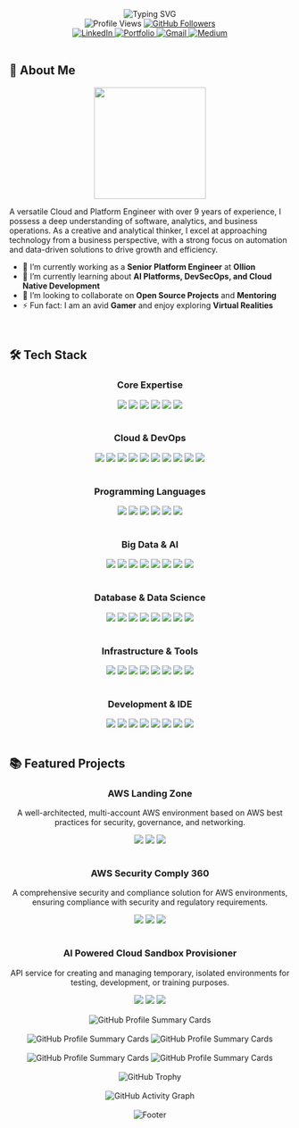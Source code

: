 <!-- README Intro -->
<div align="center">
  <img src="https://readme-typing-svg.herokuapp.com?font=Fira+Code&pause=1000&color=2D9EF7&center=true&vCenter=true&width=435&lines=Hey+there!+I'm+Bhushan+%F0%9F%91%8B;Cloud+Architect+%26+Platform+Engineer;Always+Learning+%26+Building+%F0%9F%9A%80" alt="Typing SVG" />
</div>

<div align="center">
  <img src="https://komarev.com/ghpvc/?username=drtinkerer&label=Profile%20views&color=0e75b6&style=flat" alt="Profile Views" />
  <a href="https://github.com/drtinkerer?tab=followers">
    <img src="https://img.shields.io/github/followers/drtinkerer?label=Followers&style=social" alt="GitHub Followers" />
  </a>
</div>

<div align="center">
  <a href="https://www.linkedin.com/in/drtinkerer/">
    <img src="https://img.shields.io/badge/LinkedIn-0077B5?style=for-the-badge&logo=linkedin&logoColor=white" alt="LinkedIn" />
  </a>
  <a href="https://cloudpoet.in/">
    <img src="https://img.shields.io/badge/Portfolio-2D9EF7?style=for-the-badge&logo=Cloudflare&logoColor=white" alt="Portfolio" />
  </a>
  <a href="mailto:eulersidentity2718@gmail.com">
    <img src="https://img.shields.io/badge/Gmail-D14836?style=for-the-badge&logo=gmail&logoColor=white" alt="Gmail" />
  </a>
  <a href="https://medium.com/@drtinkerer">
    <img src="https://img.shields.io/badge/Medium-12100E?style=for-the-badge&logo=medium&logoColor=white" alt="Medium" />
  </a>
</div>

<br/>

## 🚀 About Me

<div align="center">
  <img src="https://media.giphy.com/media/f3iwJFOVOwuy7K6FFw/giphy.gif" width="200" />
</div>

A versatile Cloud and Platform Engineer with over 9 years of experience, I possess a deep understanding of software, analytics, and business operations. As a creative and analytical thinker, I excel at approaching technology from a business perspective, with a strong focus on automation and data-driven solutions to drive growth and efficiency.

- 🔭 I’m currently working as a **Senior Platform Engineer** at **Ollion**
- 🌱 I’m currently learning about **AI Platforms, DevSecOps, and Cloud Native Development**
- 👯 I’m looking to collaborate on **Open Source Projects** and **Mentoring**
- ⚡ Fun fact: I am an avid **Gamer** and enjoy exploring **Virtual Realities**

<br/>

## 🛠️ Tech Stack

<div align="center">
  <h3>Core Expertise</h3>
  <a href="https://aws.amazon.com/"><img src="https://img.shields.io/badge/Multi--Cloud-FF9900?style=for-the-badge&logo=amazonaws&logoColor=white" /></a>
  <a href="https://www.docker.com/"><img src="https://img.shields.io/badge/DevSecOps-2CA5E0?style=for-the-badge&logo=docker&logoColor=white" /></a>
  <a href="https://www.tensorflow.org/"><img src="https://img.shields.io/badge/AI_Platforms-FF6F00?style=for-the-badge&logo=tensorflow&logoColor=white" /></a>
  <a href="https://kubernetes.io/"><img src="https://img.shields.io/badge/Cloud_Native-326ce5?style=for-the-badge&logo=kubernetes&logoColor=white" /></a>
  <a href="https://spark.apache.org/"><img src="https://img.shields.io/badge/Big_Data-FFFFFF?style=for-the-badge&logo=apachespark&logoColor=#E35A16" /></a>
  <a href="https://www.digitalocean.com/"><img src="https://img.shields.io/badge/System_Design-0080FF?style=for-the-badge&logo=digitalocean&logoColor=white" /></a>
</div>

<br/>

<div align="center">
  <h3>Cloud & DevOps</h3>
  <a href="https://kubernetes.io/"><img src="https://img.shields.io/badge/kubernetes-326ce5.svg?&style=for-the-badge&logo=kubernetes&logoColor=white" /></a>
  <a href="https://www.docker.com/"><img src="https://img.shields.io/badge/Docker-2CA5E0?style=for-the-badge&logo=docker&logoColor=white" /></a>
  <a href="https://www.jenkins.io/"><img src="https://img.shields.io/badge/Jenkins-D24939?style=for-the-badge&logo=Jenkins&logoColor=white" /></a>
  <a href="https://aws.amazon.com/"><img src="https://img.shields.io/badge/Amazon_AWS-FF9900?style=for-the-badge&logo=amazonaws&logoColor=white" /></a>
  <a href="https://cloud.google.com/"><img src="https://img.shields.io/badge/Google_Cloud-4285F4?style=for-the-badge&logo=google-cloud&logoColor=white" /></a>
  <a href="https://azure.microsoft.com/"><img src="https://img.shields.io/badge/Microsoft_Azure-0089D6?style=for-the-badge&logo=microsoft-azure&logoColor=white" /></a>
  <a href="https://www.cloudflare.com/"><img src="https://img.shields.io/badge/Cloudflare-F68200?style=for-the-badge&logo=cloudflare&logoColor=white" /></a>
  <a href="https://argo-cd.readthedocs.io/en/stable/"><img src="https://img.shields.io/badge/ArgoCD-EF7B4D?style=for-the-badge&logo=argo&logoColor=white" /></a>
  <a href="https://about.gitlab.com/"><img src="https://img.shields.io/badge/GitLab-FCA121?style=for-the-badge&logo=gitlab&logoColor=white" /></a>
  <a href="https://github.com/features/actions"><img src="https://img.shields.io/badge/GitHub_Actions-2088FF?style=for-the-badge&logo=github-actions&logoColor=white" /></a>
</div>

<br/>

<div align="center">
  <h3>Programming Languages</h3>
  <a href="https://www.python.org/"><img src="https://img.shields.io/badge/Python-FFD43B?style=for-the-badge&logo=python&logoColor=darkgreen" /></a>
  <a href="https://www.scala-lang.org/"><img src="https://img.shields.io/badge/Scala-DC322F?style=for-the-badge&logo=scala&logoColor=white" /></a>
  <a href="https://golang.org/"><img src="https://img.shields.io/badge/Go-00ADD8?style=for-the-badge&logo=go&logoColor=white" /></a>
  <a href="https://www.gnu.org/software/bash/"><img src="https://img.shields.io/badge/GNU%20Bash-4EAA25?style=for-the-badge&logo=GNU%20Bash&logoColor=white" /></a>
  <a href="https://www.typescriptlang.org/"><img src="https://img.shields.io/badge/TypeScript-3178C6?style=for-the-badge&logo=typescript&logoColor=white" /></a>
  <a href="https://developer.mozilla.org/en-US/docs/Web/JavaScript"><img src="https://img.shields.io/badge/JavaScript-F7DF1E?style=for-the-badge&logo=javascript&logoColor=black" /></a>
</div>

<br/>

<div align="center">
  <h3>Big Data & AI</h3>
  <a href="https://spark.apache.org/"><img src="https://img.shields.io/badge/Apache_Spark-FFFFFF?style=for-the-badge&logo=apachespark&logoColor=#E35A16" /></a>
  <a href="https://kafka.apache.org/"><img src="https://img.shields.io/badge/Apache_Kafka-231F20?style=for-the-badge&logo=apache-kafka&logoColor=white" /></a>
  <a href="https://www.tensorflow.org/"><img src="https://img.shields.io/badge/TensorFlow-%23FF6F00.svg?style=for-the-badge&logo=TensorFlow&logoColor=white" /></a>
  <a href="https://pytorch.org/"><img src="https://img.shields.io/badge/PyTorch-%23EE4C2C.svg?style=for-the-badge&logo=PyTorch&logoColor=white" /></a>
  <a href="https://airflow.apache.org/"><img src="https://img.shields.io/badge/Apache_Airflow-017CEE?style=for-the-badge&logo=apache-airflow&logoColor=white" /></a>
  <a href="https://dagster.io/"><img src="https://img.shields.io/badge/Dagster-2D9EF7?style=for-the-badge&logo=dagster&logoColor=white" /></a>
  <a href="https://nifi.apache.org/"><img src="https://img.shields.io/badge/Apache_NiFi-017CEE?style=for-the-badge&logo=apache-nifi&logoColor=white" /></a>
  <a href="https://www.elastic.co/"><img src="https://img.shields.io/badge/Elasticsearch-005571?style=for-the-badge&logo=elasticsearch&logoColor=white" /></a>
</div>

<br/>

<div align="center">
  <h3>Database & Data Science</h3>
  <a href="https://www.postgresql.org/"><img src="https://img.shields.io/badge/PostgreSQL-316192?style=for-the-badge&logo=postgresql&logoColor=white" /></a>
  <a href="https://www.mongodb.com/"><img src="https://img.shields.io/badge/MongoDB-%234ea94b.svg?style=for-the-badge&logo=mongodb&logoColor=white" /></a>
  <a href="https://www.elastic.co/"><img src="https://img.shields.io/badge/Elastic_Search-005571?style=for-the-badge&logo=elasticsearch&logoColor=white" /></a>
  <a href="https://pandas.pydata.org/"><img src="https://img.shields.io/badge/pandas-%23150458.svg?style=for-the-badge&logo=pandas&logoColor=white" /></a>
  <a href="https://numpy.org/"><img src="https://img.shields.io/badge/numpy-%23013243.svg?style=for-the-badge&logo=numpy&logoColor=white" /></a>
  <a href="https://www.mysql.com/"><img src="https://img.shields.io/badge/MySQL-4479A1?style=for-the-badge&logo=mysql&logoColor=white" /></a>
  <a href="https://redis.io/"><img src="https://img.shields.io/badge/Redis-DC382D?style=for-the-badge&logo=redis&logoColor=white" /></a>
  <a href="https://www.influxdata.com/"><img src="https://img.shields.io/badge/InfluxDB-22ADF6?style=for-the-badge&logo=influxdb&logoColor=white" /></a>
</div>

<br/>

<div align="center">
  <h3>Infrastructure & Tools</h3>
  <a href="https://www.terraform.io/"><img src="https://img.shields.io/badge/Terraform-7B42BC?style=for-the-badge&logo=terraform&logoColor=white" /></a>
  <a href="https://www.ansible.com/"><img src="https://img.shields.io/badge/Ansible-000000?style=for-the-badge&logo=ansible&logoColor=white" /></a>
  <a href="https://git-scm.com/"><img src="https://img.shields.io/badge/Git-F05032?style=for-the-badge&logo=git&logoColor=white" /></a>
  <a href="https://www.linux.org/"><img src="https://img.shields.io/badge/Linux-FCC624?style=for-the-badge&logo=linux&logoColor=black" /></a>
  <a href="https://prometheus.io/"><img src="https://img.shields.io/badge/Prometheus-E6522C?style=for-the-badge&logo=prometheus&logoColor=white" /></a>
  <a href="https://grafana.com/"><img src="https://img.shields.io/badge/Grafana-F46800?style=for-the-badge&logo=grafana&logoColor=white" /></a>
  <a href="https://www.elastic.co/what-is/elk-stack"><img src="https://img.shields.io/badge/ELK_Stack-005571?style=for-the-badge&logo=elastic&logoColor=white" /></a>
  <a href="https://www.saltstack.com/"><img src="https://img.shields.io/badge/SaltStack-1E2B4D?style=for-the-badge&logo=saltstack&logoColor=white" /></a>
</div>

<br/>

<div align="center">
  <h3>Development & IDE</h3>
  <a href="https://www.vim.org/"><img src="https://img.shields.io/badge/VIM-%2311AB00.svg?style=for-the-badge&logo=vim&logoColor=white" /></a>
  <a href="https://code.visualstudio.com/"><img src="https://img.shields.io/badge/VisualStudioCode-0078d7.svg?style=for-the-badge&logo=visual-studio-code&logoColor=white" /></a>
  <a href="https://www.jetbrains.com/idea/"><img src="https://img.shields.io/badge/IntelliJIDEA-000000.svg?style=for-the-badge&logo=intellij-idea&logoColor=white" /></a>
  <a href="https://jupyter.org/"><img src="https://img.shields.io/badge/Jupyter-F37626.svg?&style=for-the-badge&logo=Jupyter&logoColor=white" /></a>
  <a href="https://fastapi.tiangolo.com/"><img src="https://img.shields.io/badge/FastAPI-109989?style=for-the-badge&logo=FASTAPI&logoColor=white" /></a>
  <a href="https://flask.palletsprojects.com/"><img src="https://img.shields.io/badge/Flask-000000?style=for-the-badge&logo=flask&logoColor=white" /></a>
  <a href="https://www.djangoproject.com/"><img src="https://img.shields.io/badge/Django-092E20?style=for-the-badge&logo=django&logoColor=white" /></a>
  <a href="https://streamlit.io/"><img src="https://img.shields.io/badge/Streamlit-FF4B4B?style=for-the-badge&logo=streamlit&logoColor=white" /></a>
</div>

<br/>

## 📚 Featured Projects

<div align="center">
  <h3>AWS Landing Zone</h3>
  <p>A well-architected, multi-account AWS environment based on AWS best practices for security, governance, and networking.</p>
  <a href="https://aws.amazon.com/"><img src="https://img.shields.io/badge/AWS-FF9900?style=for-the-badge&logo=amazonaws&logoColor=white" /></a>
  <a href="https://www.terraform.io/"><img src="https://img.shields.io/badge/Terraform-7B42BC?style=for-the-badge&logo=terraform&logoColor=white" /></a>
  <a href="https://www.docker.com/"><img src="https://img.shields.io/badge/DevSecOps-2CA5E0?style=for-the-badge&logo=docker&logoColor=white" /></a>
</div>

<br/>

<div align="center">
  <h3>AWS Security Comply 360</h3>
  <p>A comprehensive security and compliance solution for AWS environments, ensuring compliance with security and regulatory requirements.</p>
  <a href="https://aws.amazon.com/"><img src="https://img.shields.io/badge/AWS-FF9900?style=for-the-badge&logo=amazonaws&logoColor=white" /></a>
  <a href="https://www.python.org/"><img src="https://img.shields.io/badge/Python-FFD43B?style=for-the-badge&logo=python&logoColor=darkgreen" /></a>
  <a href="https://www.microsoft.com/en-us/security/business/security-101/what-is-cybersecurity"><img src="https://img.shields.io/badge/CyberSecurity-2D9EF7?style=for-the-badge&logo=microsoft-security&logoColor=white" /></a>
</div>

<br/>

<div align="center">
  <h3>AI Powered Cloud Sandbox Provisioner</h3>
  <p>API service for creating and managing temporary, isolated environments for testing, development, or training purposes.</p>
  <a href="https://cloud.google.com/"><img src="https://img.shields.io/badge/Google_Cloud-4285F4?style=for-the-badge&logo=google-cloud&logoColor=white" /></a>
  <a href="https://www.terraform.io/"><img src="https://img.shields.io/badge/Terraform-7B42BC?style=for-the-badge&logo=terraform&logoColor=white" /></a>
  <a href="https://fastapi.tiangolo.com/"><img src="https://img.shields.io/badge/FastAPI-109989?style=for-the-badge&logo=FASTAPI&logoColor=white" /></a>
</div>

<br/>

<div align="center">
  <img src="https://github-profile-summary-cards.vercel.app/api/cards/profile-details?username=drtinkerer&theme=radical" alt="GitHub Profile Summary Cards" />
</div>

<br/>

<div align="center">
  <img src="https://github-profile-summary-cards.vercel.app/api/cards/repos-per-language?username=drtinkerer&theme=radical" alt="GitHub Profile Summary Cards" />
  <img src="https://github-profile-summary-cards.vercel.app/api/cards/most-commit-language?username=drtinkerer&theme=radical" alt="GitHub Profile Summary Cards" />
</div>

<br/>

<div align="center">
  <img src="https://github-profile-summary-cards.vercel.app/api/cards/stats?username=drtinkerer&theme=radical" alt="GitHub Profile Summary Cards" />
  <img src="https://github-profile-summary-cards.vercel.app/api/cards/productive-time?username=drtinkerer&theme=radical" alt="GitHub Profile Summary Cards" />
</div>

<br/>

<div align="center">
  <img src="https://github-profile-trophy.vercel.app/?username=drtinkerer&theme=radical&no-frame=true&column=7&margin-w=15&margin-h=15" alt="GitHub Trophy" />
</div>

<br/>

<div align="center">
  <img src="https://github-readme-activity-graph.vercel.app/graph?username=drtinkerer&theme=react-dark&hide_border=true&bg_color=0D1117&timezone=Asia%2FKolkata" alt="GitHub Activity Graph" />
</div>

<br/>

<div align="center">
  <img src="https://capsule-render.vercel.app/api?type=waving&color=gradient&height=100&section=footer" alt="Footer" />
</div>

 
